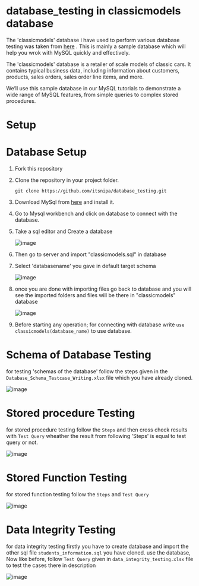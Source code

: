 # database_testing in classicmodels database

The 'classicmodels' database i have used to perform various database testing was taken from [here](https://www.mysqltutorial.org/getting-started-with-mysql/mysql-sample-database/) . This is mainly a sample database which will help you wrok with MySQL quickly and effectively.

The 'classicmodels' database is a retailer of scale models of classic cars. It contains typical business data, including information about customers, products, sales orders, sales order line items, and more.

We’ll use this sample database in our MySQL tutorials to demonstrate a wide range of MySQL features, from simple queries to complex stored procedures.

# Setup

# Database Setup
   
   
   1. Fork this repository
   
   2. Clone the repository in your project folder.

      ``` git clone https://github.com/itsnipa/database_testing.git ```
   
   3.  Download MySql from [here](https://dev.mysql.com/downloads/installer/) and install it.
   
   4.  Go to Mysql workbench and click on database to connect with the database.
   
   5.  Take a sql editor and Create a database

       ![image](https://github.com/user-attachments/assets/df8c97eb-932b-479a-9fd4-2c5846f58e90)
   
  
   6.  Then go to server and import "classicmodels.sql" in database
   
   8.  Select 'databasename' you gave in default target schema

       ![image](https://github.com/user-attachments/assets/a9755599-cdb2-4bd5-98ac-b9fdc6e1cd16)

   9. once you are done with importing files go back to database and  you will see the imported folders and files will be there in 
       "classicmodels" database

       ![image](https://github.com/user-attachments/assets/b0194195-e593-40a3-9666-72366dcc05a0)

   10. Before starting any operation; for connecting with database write
       ```use classicmodels(database_name)```
       to use database.


# Schema of Database Testing

   
   for testing 'schemas of the database' follow the steps given in the ```Database_Schema_Testcase_Writing.xlsx``` file which you have 
   already cloned.


   ![image](https://github.com/user-attachments/assets/d31f93bc-0d47-4aaf-a05e-041757131818)


# Stored procedure Testing


for stored procedure testing follow the ```Steps``` and then cross check results with  ```Test Query``` wheather the result from following 'Steps' is equal to test query or not.


   ![image](https://github.com/user-attachments/assets/1c4caf30-4dfb-4bc2-ad0d-ccc612adf0d3)


# Stored Function Testing


for stored function testing follow the ```Steps``` and ```Test Query```


![image](https://github.com/user-attachments/assets/dc8bb27f-e1ab-4964-a1b8-003089c75dd4)



# Data Integrity Testing


for data integrity testing  firstly you have to create database and  import the other sql file ```students_information.sql``` you have cloned. use the database, Now like before, follow ```Test Query``` given in ```data_integrity_testing.xlsx``` file to test the cases there in description


![image](https://github.com/user-attachments/assets/dedb9af2-9ec6-4586-86b7-ba19d11e3cfd)


   


 
